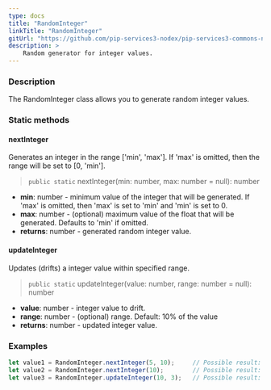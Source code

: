 ```yaml
---
type: docs
title: "RandomInteger"
linkTitle: "RandomInteger"
gitUrl: "https://github.com/pip-services3-nodex/pip-services3-commons-nodex"
description: >
    Random generator for integer values.
---
```


### Description

The RandomInteger class allows you to generate random integer values.

### Static methods

#### nextInteger
Generates an integer in the range ['min', 'max']. If 'max' is omitted, then the range will be set to [0, 'min'].

> `public static` nextInteger(min: number, max: number = null): number

- **min**: number - minimum value of the integer that will be generated. 
If 'max' is omitted, then 'max' is set to 'min' and 'min' is set to 0.
- **max**: number - (optional) maximum value of the float that will be generated. Defaults to 'min' if omitted.
- **returns**: number - generated random integer value.

#### updateInteger
Updates (drifts) a integer value within specified range.

> `public static` updateInteger(value: number, range: number = null): number

- **value**: number - integer value to drift.
- **range**: number - (optional) range. Default: 10% of the value
- **returns**: number - updated integer value.

### Examples

```typescript
let value1 = RandomInteger.nextInteger(5, 10);     // Possible result: 7
let value2 = RandomInteger.nextInteger(10);        // Possible result: 3
let value3 = RandomInteger.updateInteger(10, 3);   // Possible result: 9

```
